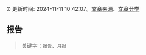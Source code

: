 :alarm_clock: 更新时间: 2024-11-11 10:42:07。[文章来源](/README.md)、[文章分类](/TAGS.md)

## 报告


> 关键字：`报告`、`月报`



